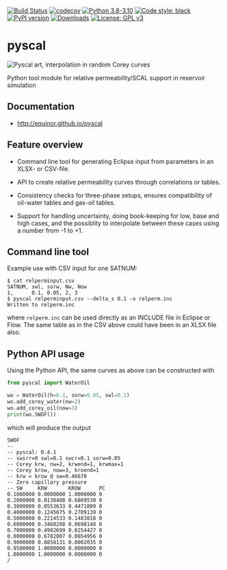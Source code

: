 [![Build Status](https://github.com/equinor/pyscal/actions/workflows/pyscal.yml/badge.svg)](https://github.com/equinor/pyscal/actions?query=workflow%3Apyscal)
[![codecov](https://codecov.io/gh/equinor/pyscal/branch/master/graph/badge.svg)](https://codecov.io/gh/equinor/pyscal)
[![Python 3.8-3.10](https://img.shields.io/badge/python-3.8%20|%203.9%20|%203.10-blue.svg)](https://www.python.org)
[![Code style: black](https://img.shields.io/badge/code%20style-black-000000.svg)](https://black.readthedocs.io/)
[![PyPI version](https://badge.fury.io/py/pyscal.svg)](https://badge.fury.io/py/pyscal)
[![Downloads](https://pepy.tech/badge/pyscal)](https://pepy.tech/project/pyscal)
[![License: GPL v3](https://img.shields.io/badge/License-LGPLv3-blue.svg)](https://www.gnu.org/licenses/lgpl-3.0)

# pyscal

![Pyscal art, interpolation in random Corey curves](docs/images/pyscal-logo.png)

Python tool module for relative permeability/SCAL support in reservoir simulation

## Documentation

*   <http://equinor.github.io/pyscal>

## Feature overview

*   Command line tool for generating Eclipse input from parameters
    in an XLSX- or CSV-file.

*   API to create relative permeability curves through correlations or
    tables.

*   Consistency checks for three-phase setups, ensures compatibility of
    oil-water tables and gas-oil tables.

*   Support for handling uncertainty, doing book-keeping for low, base
    and high cases, and the possiblity to interpolate between these
    cases using a number from -1 to +1.

## Command line tool
Example use with CSV input for one SATNUM:
```console
$ cat relperminput.csv
SATNUM, swl, sorw, Nw, Now
1,      0.1, 0.05, 2, 3
$ pyscal relperminput.csv --delta_s 0.1 -o relperm.inc
Written to relperm.inc
```

where `relperm.inc` can be used directly as an INCLUDE file in Eclipse or Flow.
The same table as in the CSV above could have been in an XLSX file also.

## Python API usage

Using the Python API, the same curves as above can be constructed with

```python
from pyscal import WaterOil

wo = WaterOil(h=0.1, sorw=0.05, swl=0.1)
wo.add_corey_water(nw=2)
wo.add_corey_oil(now=3)
print(wo.SWOF())
```
which will produce the output
```console
SWOF
--
-- pyscal: 0.4.1
-- swirr=0 swl=0.1 swcr=0.1 sorw=0.05
-- Corey krw, nw=2, krwend=1, krwmax=1
-- Corey krow, now=3, kroend=1
-- krw = krow @ sw=0.46670
-- Zero capillary pressure
-- SW     KRW       KROW      PC
0.1000000 0.0000000 1.0000000 0
0.2000000 0.0138408 0.6869530 0
0.3000000 0.0553633 0.4471809 0
0.4000000 0.1245675 0.2709139 0
0.5000000 0.2214533 0.1483818 0
0.6000000 0.3460208 0.0698148 0
0.7000000 0.4982699 0.0254427 0
0.8000000 0.6782007 0.0054956 0
0.9000000 0.8858131 0.0002035 0
0.9500000 1.0000000 0.0000000 0
1.0000000 1.0000000 0.0000000 0
/
```
